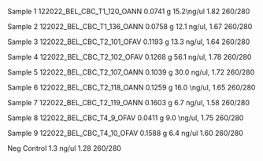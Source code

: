 Sample 1
	122022_BEL_CBC_T1_120_OANN
	 0.0741 g
	15.2\ng/ul
	1.82 260/280
	  
Sample 2
	122022_BEL_CBC_T1_136_OANN
	   0.0758 g
	 12.1 ng/ul, 
	1.67 260/280
	  
Sample 3
	122022_BEL_CBC_T2_101_OFAV
	   0.1193 g
	13.3 ng/ul, 
	1.64 260/280
	 
Sample 4
	122022_BEL_CBC_T2_102_OFAV
	   0.1268 g
	  56.1 ng/ul, 
	1.78 260/280
	 
Sample 5
	122022_BEL_CBC_T2_107_OANN
	   0.1039 g
	  30.0 ng/ul, 
	  1.72 260/280
	 
Sample 6
	122022_BEL_CBC_T2_118_OANN
	   0.1259 g
	  16.0 \ng/ul, 
	 1.65 260/280
	  
Sample 7
	122022_BEL_CBC_T2_119_OANN
	0.1603 g
	6.7 ng/ul, 
	1.58 260/280

Sample 8
	122022_BEL_CBC_T4_9_OFAV
	   0.0411 g
	  9.0 \ng/ul, 
	 1.75 260/280
	  
Sample 9
	122022_BEL_CBC_T4_10_OFAV
	0.1588 g
	6.4 ng/ul
	1.60 260/280
	 
	  
Neg Control 
	1.3 ng/ul
	 1.28 260/280